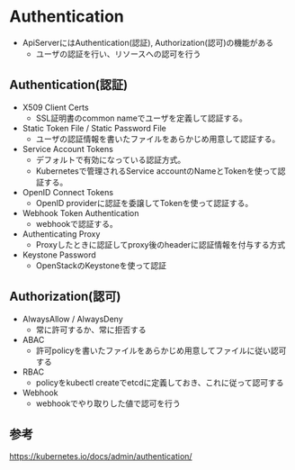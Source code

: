 # Authentication

* ApiServerにはAuthentication(認証), Authorization(認可)の機能がある
    * ユーザの認証を行い、リソースへの認可を行う


## Authentication(認証)
* X509 Client Certs
    * SSL証明書のcommon nameでユーザを定義して認証する。
* Static Token File / Static Password File
    * ユーザの認証情報を書いたファイルをあらかじめ用意して認証する。
* Service Account Tokens
    * デフォルトで有効になっている認証方式。
    * Kubernetesで管理されるService accountのNameとTokenを使って認証する。
* OpenID Connect Tokens
    * OpenID providerに認証を委譲してTokenを使って認証する。
* Webhook Token Authentication
    * webhookで認証する。
* Authenticating Proxy
    * Proxyしたときに認証してproxy後のheaderに認証情報を付与する方式
* Keystone Password
    * OpenStackのKeystoneを使って認証


## Authorization(認可)
* AlwaysAllow / AlwaysDeny
    * 常に許可するか、常に拒否する
* ABAC
    * 許可policyを書いたファイルをあらかじめ用意してファイルに従い認可する
* RBAC
    * policyをkubectl createでetcdに定義しておき、これに従って認可する
* Webhook
    * webhookでやり取りした値で認可を行う


## 参考
https://kubernetes.io/docs/admin/authentication/
